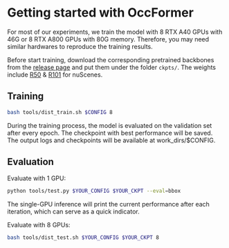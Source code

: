 # Getting started with OccFormer

For most of our experiments, we train the model with 8 RTX A40 GPUs with 46G or 8 RTX A800 GPUs with 80G memory. Therefore, you may need similar hardwares to reproduce the training results.

Before start training, download the corresponding pretrained backbones from the [release page](https://github.com/Rorisis/Co-Occ/releases/tag/pretrained) and put them under the folder `ckpts/`. The weights include [R50](https://github.com/Rorisis/Co-Occ/releases/tag/pretrained/resnet50-0676ba61.pth) & [R101](https://github.com/Rorisis/Co-Occ/releases/tag/pretrained/resnet101-5d3b4d8f.pth) for nuScenes.

## Training
```bash
bash tools/dist_train.sh $CONFIG 8
```
During the training process, the model is evaluated on the validation set after every epoch. The checkpoint with best performance will be saved. The output logs and checkpoints will be available at work_dirs/$CONFIG.

## Evaluation
Evaluate with 1 GPU:
```bash
python tools/test.py $YOUR_CONFIG $YOUR_CKPT --eval=bbox
```
The single-GPU inference will print the current performance after each iteration, which can serve as a quick indicator.

Evaluate with 8 GPUs:
```bash
bash tools/dist_test.sh $YOUR_CONFIG $YOUR_CKPT 8
```

